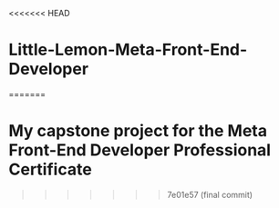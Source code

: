 <<<<<<< HEAD
# Little-Lemon-Meta-Front-End-Developer
=======
# My capstone project for the Meta Front-End Developer Professional Certificate
>>>>>>> 7e01e57 (final commit)

